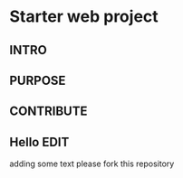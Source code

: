 # Starter web project

## INTRO

## PURPOSE

## CONTRIBUTE

## Hello EDIT

adding some text please fork this repository


